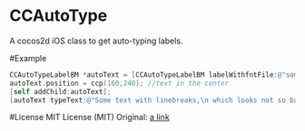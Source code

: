 CCAutoType
==============

A cocos2d iOS class to get auto-typing labels.

#Example

```Objective-C
CCAutoTypeLabelBM *autoText = [CCAutoTypeLabelBM labelWithfntFile:@"someFont.fnt" target:self];
autoText.position = ccp(160,240); //text in the center
[self addChild:autoText];
[autoText typeText:@"Some text with linebreaks,\n which looks not so bad" withDelay:0.1f];
```

#License
MIT License (MIT)
Original: [a link](https://github.com/sceresia/CCAutoType)

